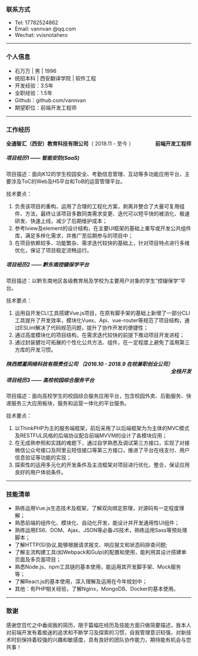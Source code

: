 ​	

### 联系方式

- Tel: 17782524862	
- Email: vannvan @qq.com
- Wechat: vvisnotahero

------

### 个人信息

- 石万万 | 男 | 1996
- 统招本科 | 西安翻译学院 | 软件工程
- 开发经验：3.5年
- 全职经验：1.5年
- Github：github.com/vannvan
- 期望职位：前端开发工程师

------

### 工作经历

<b style="float:left">全通智汇（西安）教育科技有限公司  </b>  （ 2018.11 - 至今 ）<b style="float:right"> 前端开发工程师 </b>        

##### 项目经历1  —— 智能安防(SaaS)

项目描述：面向K12的学生校园安全、考勤信息管理、互动等多功能应用平台，主要涉及ToC的Web及H5平台和ToB的运营管理平台。

技术要点：

1. 负责该项目的重构，运用了合理的工程化方案，剥离并整合了大量可复用组件、方法，最终让该项目多数同类需求变更、迭代可以短平快的被消化、极速研发、快速上线，减少了后期维护成本；
2. 参考Iview及element的设计结构，在主要UI框架的基础上重写或开发公共组件库，满足多样化需求，并推广至后期参与的项目中；
3. 在项目依赖较多、功能繁杂、需求迭代较快的基础上，针对项目特点进行多维优化，保证了项目稳定流畅运行。

##### 项目经历2 —— 黔东南控辍保学平台

项目描述：以黔东南地区各级教育局及学校为主要用户对象的学生”控辍保学“平台。

技术要点：

1. 运用自开发CLI工具搭建Vue.js项目，在原有脚手架的基础上新增了一部分CLI工具提升了开发效率，模块化Vuex、Api、vue-router等规范了项目结构，通过ESLint解决了代码规范问题，提升了协作开发的便捷性；
2. 通过高度模块化的项目结构，在需求迭代较快的前提下推动项目开发进程；
3. 通过封装健壮可拓展的个性化公共方法、组件，在一定程度上避免了滥用第三方库的开发习惯。

##### 陕西燃堇网络科技有限责任公司    （2016.10 - 2018.9 在校兼职创业公司）<b style="float:right">全栈开发</b>

##### 项目经历3 —— 高校校园综合服务平台

项目描述：面向高校学生的校园综合服务应用平台，包含校园外卖、后勤服务、快递服务三大应用板块，服务和运营一体化的平台服务。

技术要点：

1. 以ThinkPHP为主的服务端框架，前后采用了以后端框架为为主体的MVC模式及RESTFUL风格的后端协议配合前端MVVM的设计了各模块应用；
2. 在无成熟参照和实践的难题下，通过自学熟悉及调试第三方接口，实现了对接微信公众号接口及阿里云短信接口等第三方接口，推进了平台在线支付、用户信息验证等功能的实现；
3. 探索性的运用多元化的开发条件及主流框架对项目进行优化、整合，保证应用良好的用户体验条件。

------

### 技能清单

- 熟练运用Vue.js生态技术及框架，了解双向绑定原理，对源码有一定程度理解；
- 熟悉前端的组件化、模块化、自动化开发，能设计并开发通用性UI组件；
- 熟练运用ES6、DOM、Ajax、JSON等必备JS技术，熟练运用Sass等预处理脚本；
- 了解HTTP(S)协议,能够根据请求报文、响应报文和状态码排查问题;
- 了解主流构建工具(如Webpack和Gulp)的配置和使用，能利用其设计搭建单页面及多页面项目；
- 熟悉Node.js、npm工具链的基本使用，能运用其开发脚手架、Mock服务等；
- 了解React.js的基本使用，深入理解及运用在今年规划中；
- 其他：有PHP相关经验，了解Nginx，MongoDB、Docker的基本使用。

------

### 致谢

感谢您百忙之中垂阅我的简历，限于篇幅在经历及技能方面只做简要描述，我本人对前端开发有着痴迷的追求和不断学习及探索的习惯，自我管理意识较强，对新技术时刻保持着较强的兴趣和敏感度，具有良好的团队协作能力，期待能有机会与您共事！